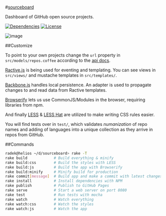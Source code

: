 #[sourceboard](http://radekstepan.com/sourceboard)

Dashboard of GitHub open source projects.

[![Dependencies](http://img.shields.io/david/radekstepan/sourceboard.svg?style=flat)](https://david-dm.org/radekstepan/sourceboard)
[![License](http://img.shields.io/badge/license-AGPL--3.0-red.svg?style=flat)](LICENSE)

![image](https://raw.githubusercontent.com/radekstepan/sourceboard/master/public/img/screenshot.png)

##Customize

To point to your own projects change the `url` property in `src/models/repos.coffee` according to the [api docs](https://developer.github.com/v3/repos/).

[Ractive.js](http://www.ractivejs.org/) is being used for eventing and templating. You can see views in `src/views/` and mustache templates in `src/templates/`.

[Backbone.js](http://backbonejs.org/) handles local persistence. An adapter is used to propagate changes to and read data from Ractive templates.

[Browserify](https://github.com/substack/node-browserify) lets us use CommonJS/Modules in the browser, requiring libraries from npm.

And finally [LESS](http://lesscss.org/) & [LESS Hat](http://lesshat.madebysource.com/) are utilized to make writing CSS rules easier.

You will find tests over in `test/`, which validates *numanization* of repo names and adding of languages into a unique collection as they arrive in repos from GitHub.

##Commands

```bash
radek@helios ~/d/sourceboard> rake -T
rake build            # Build everything & minify
rake build:css        # Build the styles with LESS
rake build:js         # Build the app with Browserify
rake build:minify     # Minify build for production
rake commit[message]  # Build app and make a commit with latest changes
rake install          # Install dependencies with NPM
rake publish          # Publish to GitHub Pages
rake serve            # Start a web server on port 8080
rake test             # Run tests with mocha
rake watch            # Watch everything
rake watch:css        # Watch the styles
rake watch:js         # Watch the app
```